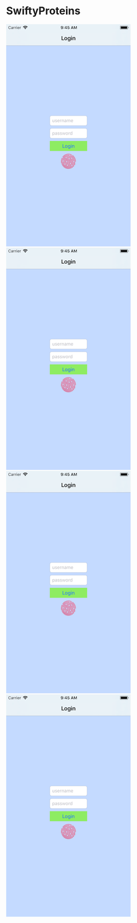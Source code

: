 # SwiftyProteins

![](https://github.com/jschotte/SwiftyProteins/blob/master/screenshots/1.png?raw=true)![](https://github.com/jschotte/SwiftyProteins/blob/master/screenshots/1.png?raw=true)![](https://github.com/jschotte/SwiftyProteins/blob/master/screenshots/1.png?raw=true)![](https://github.com/jschotte/SwiftyProteins/blob/master/screenshots/1.png?raw=true)
